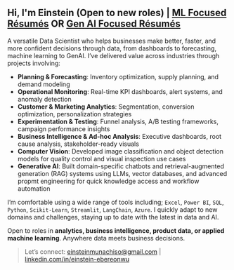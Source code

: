 <h2>
 Hi, I'm Einstein (Open to new roles) | 
 <a href="https://drive.google.com/file/d/1GHRHK9UJ4XgjFGaoqSKJCnMwDVSc0PN3/view?usp=sharing">ML Focused Résumés</a>
 OR
 <a href="https://drive.google.com/file/d/1b-37HbkdJIgPwruQYfX6yGy4r3Tgmja6/view?usp=sharing">Gen AI Focused Résumés</a>
</h2>

A versatile Data Scientist who helps businesses make better, faster, and more confident decisions through data, from dashboards to forecasting, machine learning to GenAI.
I’ve delivered value across industries through projects involving:   

- **Planning & Forecasting**: Inventory optimization, supply planning, and demand modeling
- **Operational Monitoring**: Real-time KPI dashboards, alert systems, and anomaly detection
- **Customer & Marketing Analytics**: Segmentation, conversion optimization, personalization strategies
- **Experimentation & Testing**: Funnel analysis, A/B testing frameworks, campaign performance insights
- **Business Intelligence & Ad-hoc Analysis**: Executive dashboards, root cause analysis, stakeholder-ready visuals
- **Computer Vision**: Developed image classification and object detection models for quality control and visual inspection use cases
- **Generative AI**: Built domain-specific chatbots and retrieval-augmented generation (RAG) systems using LLMs, vector databases, and advanced propmt engineering for quick knowledge access and workflow automation

I’m comfortable using a wide range of tools including; `Excel`, `Power BI`, `SQL`, `Python`, `Scikit-Learn`, `Streamlit`, `LangChain`, `Azure`. I quickly adapt to new domains and challenges, staying up to date with the latest in data and AI.   

Open to roles in **analytics, business intelligence, product data, or applied machine learning**. Anywhere data meets business decisions.   

> Let’s connect: [einsteinmunachiso@gmail.com](mailto:einsteinmunachiso@gmail.com) | [linkedin.com/in/einstein-ebereonwu](https://www.linkedin.com/in/einstein-ebereonwu/)
